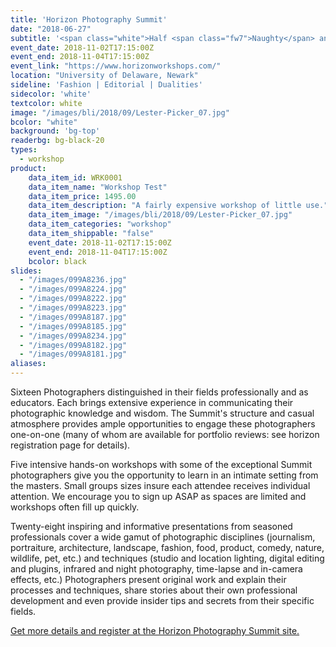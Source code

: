 ```yaml
---
title: 'Horizon Photography Summit'
date: "2018-06-27"
subtitle: '<span class="white">Half <span class="fw7">Naughty</span> and half nice.</span>'
event_date: 2018-11-02T17:15:00Z
event_end: 2018-11-04T17:15:00Z
event_link: "https://www.horizonworkshops.com/"
location: "University of Delaware, Newark"
sideline: 'Fashion | Editorial | Dualities'
sidecolor: 'white'
textcolor: white
image: "/images/bli/2018/09/Lester-Picker_07.jpg"
bcolor: "white"
background: 'bg-top'
readerbg: bg-black-20
types:
  - workshop
product:
    data_item_id: WRK0001
    data_item_name: "Workshop Test"
    data_item_price: 1495.00
    data_item_description: "A fairly expensive workshop of little use."
    data_item_image: "/images/bli/2018/09/Lester-Picker_07.jpg"
    data_item_categories: "workshop"
    data_item_shippable: "false"
    event_date: 2018-11-02T17:15:00Z
    event_end: 2018-11-04T17:15:00Z
    bcolor: black
slides:
  - "/images/099A8236.jpg"
  - "/images/099A8224.jpg"
  - "/images/099A8222.jpg"
  - "/images/099A8223.jpg"
  - "/images/099A8187.jpg"
  - "/images/099A8185.jpg"
  - "/images/099A8234.jpg"
  - "/images/099A8182.jpg"
  - "/images/099A8181.jpg"
aliases:
---
```

Sixteen Photographers distinguished in their fields professionally and as educators. Each brings extensive experience in communicating their photographic knowledge and wisdom. The Summit's structure and casual atmosphere provides ample opportunities to engage these photographers one-on-one (many of whom are available for portfolio reviews: see horizon registration page for details).

Five intensive hands-on workshops with some of the exceptional Summit photographers give you the opportunity to learn in an intimate setting from the masters. Small groups sizes insure each attendee receives individual attention. We encourage you to sign up ASAP as spaces are limited and workshops often fill up quickly.

Twenty-eight inspiring and informative presentations from seasoned professionals cover a wide gamut of photographic disciplines (journalism, portraiture, architecture, landscape, fashion, food, product, comedy, nature, wildlife, pet, etc.) and techniques (studio and location lighting, digital editing and plugins, infrared and night photography, time-lapse and in-camera effects, etc.) Photographers present original work and explain their processes and techniques, share stories about their own professional development and even provide insider tips and secrets from their specific fields.

[Get more details and register at the Horizon Photography Summit site.](https://www.horizonworkshops.com/)